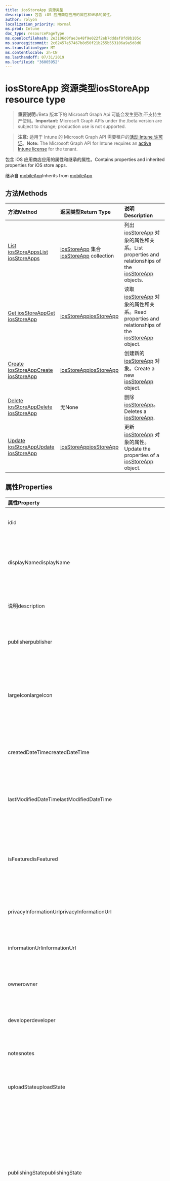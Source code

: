 ```yaml
---
title: iosStoreApp 资源类型
description: 包含 iOS 应用商店应用的属性和继承的属性。
author: rolyon
localization_priority: Normal
ms.prod: Intune
doc_type: resourcePageType
ms.openlocfilehash: 2e3106d0fae3e48f9e022f2eb7dddaf8fd8b105c
ms.sourcegitcommit: 2c62457e57467b8d50f21b255b553106a9a5d8d6
ms.translationtype: MT
ms.contentlocale: zh-CN
ms.lasthandoff: 07/31/2019
ms.locfileid: "36005952"
---
```

# <a name="iosstoreapp-resource-type"></a><span data-ttu-id="f5884-103">iosStoreApp 资源类型</span><span class="sxs-lookup"><span data-stu-id="f5884-103">iosStoreApp resource type</span></span>

> <span data-ttu-id="f5884-104">**重要说明:**/Beta 版本下的 Microsoft Graph Api 可能会发生更改;不支持生产使用。</span><span class="sxs-lookup"><span data-stu-id="f5884-104">**Important:** Microsoft Graph APIs under the /beta version are subject to change; production use is not supported.</span></span>

> <span data-ttu-id="f5884-105">**注意:** 适用于 Intune 的 Microsoft Graph API 需要租户的[活动 Intune 许可证](https://go.microsoft.com/fwlink/?linkid=839381)。</span><span class="sxs-lookup"><span data-stu-id="f5884-105">**Note:** The Microsoft Graph API for Intune requires an [active Intune license](https://go.microsoft.com/fwlink/?linkid=839381) for the tenant.</span></span>

<span data-ttu-id="f5884-106">包含 iOS 应用商店应用的属性和继承的属性。</span><span class="sxs-lookup"><span data-stu-id="f5884-106">Contains properties and inherited properties for iOS store apps.</span></span>


<span data-ttu-id="f5884-107">继承自 [mobileApp](../resources/intune-apps-mobileapp.md)</span><span class="sxs-lookup"><span data-stu-id="f5884-107">Inherits from [mobileApp](../resources/intune-apps-mobileapp.md)</span></span>

## <a name="methods"></a><span data-ttu-id="f5884-108">方法</span><span class="sxs-lookup"><span data-stu-id="f5884-108">Methods</span></span>
|<span data-ttu-id="f5884-109">方法</span><span class="sxs-lookup"><span data-stu-id="f5884-109">Method</span></span>|<span data-ttu-id="f5884-110">返回类型</span><span class="sxs-lookup"><span data-stu-id="f5884-110">Return Type</span></span>|<span data-ttu-id="f5884-111">说明</span><span class="sxs-lookup"><span data-stu-id="f5884-111">Description</span></span>|
|:---|:---|:---|
|[<span data-ttu-id="f5884-112">List iosStoreApps</span><span class="sxs-lookup"><span data-stu-id="f5884-112">List iosStoreApps</span></span>](../api/intune-apps-iosstoreapp-list.md)|<span data-ttu-id="f5884-113">[iosStoreApp](../resources/intune-apps-iosstoreapp.md) 集合</span><span class="sxs-lookup"><span data-stu-id="f5884-113">[iosStoreApp](../resources/intune-apps-iosstoreapp.md) collection</span></span>|<span data-ttu-id="f5884-114">列出 [iosStoreApp](../resources/intune-apps-iosstoreapp.md) 对象的属性和关系。</span><span class="sxs-lookup"><span data-stu-id="f5884-114">List properties and relationships of the [iosStoreApp](../resources/intune-apps-iosstoreapp.md) objects.</span></span>|
|[<span data-ttu-id="f5884-115">Get iosStoreApp</span><span class="sxs-lookup"><span data-stu-id="f5884-115">Get iosStoreApp</span></span>](../api/intune-apps-iosstoreapp-get.md)|[<span data-ttu-id="f5884-116">iosStoreApp</span><span class="sxs-lookup"><span data-stu-id="f5884-116">iosStoreApp</span></span>](../resources/intune-apps-iosstoreapp.md)|<span data-ttu-id="f5884-117">读取 [iosStoreApp](../resources/intune-apps-iosstoreapp.md) 对象的属性和关系。</span><span class="sxs-lookup"><span data-stu-id="f5884-117">Read properties and relationships of the [iosStoreApp](../resources/intune-apps-iosstoreapp.md) object.</span></span>|
|[<span data-ttu-id="f5884-118">Create iosStoreApp</span><span class="sxs-lookup"><span data-stu-id="f5884-118">Create iosStoreApp</span></span>](../api/intune-apps-iosstoreapp-create.md)|[<span data-ttu-id="f5884-119">iosStoreApp</span><span class="sxs-lookup"><span data-stu-id="f5884-119">iosStoreApp</span></span>](../resources/intune-apps-iosstoreapp.md)|<span data-ttu-id="f5884-120">创建新的 [iosStoreApp](../resources/intune-apps-iosstoreapp.md) 对象。</span><span class="sxs-lookup"><span data-stu-id="f5884-120">Create a new [iosStoreApp](../resources/intune-apps-iosstoreapp.md) object.</span></span>|
|[<span data-ttu-id="f5884-121">Delete iosStoreApp</span><span class="sxs-lookup"><span data-stu-id="f5884-121">Delete iosStoreApp</span></span>](../api/intune-apps-iosstoreapp-delete.md)|<span data-ttu-id="f5884-122">无</span><span class="sxs-lookup"><span data-stu-id="f5884-122">None</span></span>|<span data-ttu-id="f5884-123">删除 [iosStoreApp](../resources/intune-apps-iosstoreapp.md)。</span><span class="sxs-lookup"><span data-stu-id="f5884-123">Deletes a [iosStoreApp](../resources/intune-apps-iosstoreapp.md).</span></span>|
|[<span data-ttu-id="f5884-124">Update iosStoreApp</span><span class="sxs-lookup"><span data-stu-id="f5884-124">Update iosStoreApp</span></span>](../api/intune-apps-iosstoreapp-update.md)|[<span data-ttu-id="f5884-125">iosStoreApp</span><span class="sxs-lookup"><span data-stu-id="f5884-125">iosStoreApp</span></span>](../resources/intune-apps-iosstoreapp.md)|<span data-ttu-id="f5884-126">更新 [iosStoreApp](../resources/intune-apps-iosstoreapp.md) 对象的属性。</span><span class="sxs-lookup"><span data-stu-id="f5884-126">Update the properties of a [iosStoreApp](../resources/intune-apps-iosstoreapp.md) object.</span></span>|

## <a name="properties"></a><span data-ttu-id="f5884-127">属性</span><span class="sxs-lookup"><span data-stu-id="f5884-127">Properties</span></span>
|<span data-ttu-id="f5884-128">属性</span><span class="sxs-lookup"><span data-stu-id="f5884-128">Property</span></span>|<span data-ttu-id="f5884-129">类型</span><span class="sxs-lookup"><span data-stu-id="f5884-129">Type</span></span>|<span data-ttu-id="f5884-130">说明</span><span class="sxs-lookup"><span data-stu-id="f5884-130">Description</span></span>|
|:---|:---|:---|
|<span data-ttu-id="f5884-131">id</span><span class="sxs-lookup"><span data-stu-id="f5884-131">id</span></span>|<span data-ttu-id="f5884-132">字符串</span><span class="sxs-lookup"><span data-stu-id="f5884-132">String</span></span>|<span data-ttu-id="f5884-133">实体的键。</span><span class="sxs-lookup"><span data-stu-id="f5884-133">Key of the entity.</span></span> <span data-ttu-id="f5884-134">继承自 [mobileApp](../resources/intune-apps-mobileapp.md)</span><span class="sxs-lookup"><span data-stu-id="f5884-134">Inherited from [mobileApp](../resources/intune-apps-mobileapp.md)</span></span>|
|<span data-ttu-id="f5884-135">displayName</span><span class="sxs-lookup"><span data-stu-id="f5884-135">displayName</span></span>|<span data-ttu-id="f5884-136">String</span><span class="sxs-lookup"><span data-stu-id="f5884-136">String</span></span>|<span data-ttu-id="f5884-137">管理员提供或导入的应用标题。</span><span class="sxs-lookup"><span data-stu-id="f5884-137">The admin provided or imported title of the app.</span></span> <span data-ttu-id="f5884-138">继承自 [mobileApp](../resources/intune-apps-mobileapp.md)</span><span class="sxs-lookup"><span data-stu-id="f5884-138">Inherited from [mobileApp](../resources/intune-apps-mobileapp.md)</span></span>|
|<span data-ttu-id="f5884-139">说明</span><span class="sxs-lookup"><span data-stu-id="f5884-139">description</span></span>|<span data-ttu-id="f5884-140">字符串</span><span class="sxs-lookup"><span data-stu-id="f5884-140">String</span></span>|<span data-ttu-id="f5884-141">应用的说明。</span><span class="sxs-lookup"><span data-stu-id="f5884-141">The description of the app.</span></span> <span data-ttu-id="f5884-142">继承自 [mobileApp](../resources/intune-apps-mobileapp.md)</span><span class="sxs-lookup"><span data-stu-id="f5884-142">Inherited from [mobileApp](../resources/intune-apps-mobileapp.md)</span></span>|
|<span data-ttu-id="f5884-143">publisher</span><span class="sxs-lookup"><span data-stu-id="f5884-143">publisher</span></span>|<span data-ttu-id="f5884-144">String</span><span class="sxs-lookup"><span data-stu-id="f5884-144">String</span></span>|<span data-ttu-id="f5884-145">应用的发布者。</span><span class="sxs-lookup"><span data-stu-id="f5884-145">The publisher of the app.</span></span> <span data-ttu-id="f5884-146">继承自 [mobileApp](../resources/intune-apps-mobileapp.md)</span><span class="sxs-lookup"><span data-stu-id="f5884-146">Inherited from [mobileApp](../resources/intune-apps-mobileapp.md)</span></span>|
|<span data-ttu-id="f5884-147">largeIcon</span><span class="sxs-lookup"><span data-stu-id="f5884-147">largeIcon</span></span>|[<span data-ttu-id="f5884-148">mimeContent</span><span class="sxs-lookup"><span data-stu-id="f5884-148">mimeContent</span></span>](../resources/intune-shared-mimecontent.md)|<span data-ttu-id="f5884-149">要显示在应用详细信息中并用于图标上传的大图标。</span><span class="sxs-lookup"><span data-stu-id="f5884-149">The large icon, to be displayed in the app details and used for upload of the icon.</span></span> <span data-ttu-id="f5884-150">继承自 [mobileApp](../resources/intune-apps-mobileapp.md)</span><span class="sxs-lookup"><span data-stu-id="f5884-150">Inherited from [mobileApp](../resources/intune-apps-mobileapp.md)</span></span>|
|<span data-ttu-id="f5884-151">createdDateTime</span><span class="sxs-lookup"><span data-stu-id="f5884-151">createdDateTime</span></span>|<span data-ttu-id="f5884-152">DateTimeOffset</span><span class="sxs-lookup"><span data-stu-id="f5884-152">DateTimeOffset</span></span>|<span data-ttu-id="f5884-153">创建应用的日期和时间。</span><span class="sxs-lookup"><span data-stu-id="f5884-153">The date and time the app was created.</span></span> <span data-ttu-id="f5884-154">继承自 [mobileApp](../resources/intune-apps-mobileapp.md)</span><span class="sxs-lookup"><span data-stu-id="f5884-154">Inherited from [mobileApp](../resources/intune-apps-mobileapp.md)</span></span>|
|<span data-ttu-id="f5884-155">lastModifiedDateTime</span><span class="sxs-lookup"><span data-stu-id="f5884-155">lastModifiedDateTime</span></span>|<span data-ttu-id="f5884-156">DateTimeOffset</span><span class="sxs-lookup"><span data-stu-id="f5884-156">DateTimeOffset</span></span>|<span data-ttu-id="f5884-157">上次修改应用的日期和时间。</span><span class="sxs-lookup"><span data-stu-id="f5884-157">The date and time the app was last modified.</span></span> <span data-ttu-id="f5884-158">继承自 [mobileApp](../resources/intune-apps-mobileapp.md)</span><span class="sxs-lookup"><span data-stu-id="f5884-158">Inherited from [mobileApp](../resources/intune-apps-mobileapp.md)</span></span>|
|<span data-ttu-id="f5884-159">isFeatured</span><span class="sxs-lookup"><span data-stu-id="f5884-159">isFeatured</span></span>|<span data-ttu-id="f5884-160">Boolean</span><span class="sxs-lookup"><span data-stu-id="f5884-160">Boolean</span></span>|<span data-ttu-id="f5884-161">指示应用是否被管理员标记为特色的值。继承自 [mobileApp](../resources/intune-apps-mobileapp.md)</span><span class="sxs-lookup"><span data-stu-id="f5884-161">The value indicating whether the app is marked as featured by the admin. Inherited from [mobileApp](../resources/intune-apps-mobileapp.md)</span></span>|
|<span data-ttu-id="f5884-162">privacyInformationUrl</span><span class="sxs-lookup"><span data-stu-id="f5884-162">privacyInformationUrl</span></span>|<span data-ttu-id="f5884-163">String</span><span class="sxs-lookup"><span data-stu-id="f5884-163">String</span></span>|<span data-ttu-id="f5884-164">隐私声明 URL。</span><span class="sxs-lookup"><span data-stu-id="f5884-164">The privacy statement Url.</span></span> <span data-ttu-id="f5884-165">继承自 [mobileApp](../resources/intune-apps-mobileapp.md)</span><span class="sxs-lookup"><span data-stu-id="f5884-165">Inherited from [mobileApp](../resources/intune-apps-mobileapp.md)</span></span>|
|<span data-ttu-id="f5884-166">informationUrl</span><span class="sxs-lookup"><span data-stu-id="f5884-166">informationUrl</span></span>|<span data-ttu-id="f5884-167">String</span><span class="sxs-lookup"><span data-stu-id="f5884-167">String</span></span>|<span data-ttu-id="f5884-168">详细信息 URL。</span><span class="sxs-lookup"><span data-stu-id="f5884-168">The more information Url.</span></span> <span data-ttu-id="f5884-169">继承自 [mobileApp](../resources/intune-apps-mobileapp.md)</span><span class="sxs-lookup"><span data-stu-id="f5884-169">Inherited from [mobileApp](../resources/intune-apps-mobileapp.md)</span></span>|
|<span data-ttu-id="f5884-170">owner</span><span class="sxs-lookup"><span data-stu-id="f5884-170">owner</span></span>|<span data-ttu-id="f5884-171">String</span><span class="sxs-lookup"><span data-stu-id="f5884-171">String</span></span>|<span data-ttu-id="f5884-172">应用的所有者。</span><span class="sxs-lookup"><span data-stu-id="f5884-172">The owner of the app.</span></span> <span data-ttu-id="f5884-173">继承自 [mobileApp](../resources/intune-apps-mobileapp.md)</span><span class="sxs-lookup"><span data-stu-id="f5884-173">Inherited from [mobileApp](../resources/intune-apps-mobileapp.md)</span></span>|
|<span data-ttu-id="f5884-174">developer</span><span class="sxs-lookup"><span data-stu-id="f5884-174">developer</span></span>|<span data-ttu-id="f5884-175">String</span><span class="sxs-lookup"><span data-stu-id="f5884-175">String</span></span>|<span data-ttu-id="f5884-176">应用的开发者。</span><span class="sxs-lookup"><span data-stu-id="f5884-176">The developer of the app.</span></span> <span data-ttu-id="f5884-177">继承自 [mobileApp](../resources/intune-apps-mobileapp.md)</span><span class="sxs-lookup"><span data-stu-id="f5884-177">Inherited from [mobileApp](../resources/intune-apps-mobileapp.md)</span></span>|
|<span data-ttu-id="f5884-178">notes</span><span class="sxs-lookup"><span data-stu-id="f5884-178">notes</span></span>|<span data-ttu-id="f5884-179">String</span><span class="sxs-lookup"><span data-stu-id="f5884-179">String</span></span>|<span data-ttu-id="f5884-180">应用的备注。</span><span class="sxs-lookup"><span data-stu-id="f5884-180">Notes for the app.</span></span> <span data-ttu-id="f5884-181">继承自 [mobileApp](../resources/intune-apps-mobileapp.md)</span><span class="sxs-lookup"><span data-stu-id="f5884-181">Inherited from [mobileApp](../resources/intune-apps-mobileapp.md)</span></span>|
|<span data-ttu-id="f5884-182">uploadState</span><span class="sxs-lookup"><span data-stu-id="f5884-182">uploadState</span></span>|<span data-ttu-id="f5884-183">Int32</span><span class="sxs-lookup"><span data-stu-id="f5884-183">Int32</span></span>|<span data-ttu-id="f5884-184">上载状态。</span><span class="sxs-lookup"><span data-stu-id="f5884-184">The upload state.</span></span> <span data-ttu-id="f5884-185">继承自 [mobileApp](../resources/intune-apps-mobileapp.md)</span><span class="sxs-lookup"><span data-stu-id="f5884-185">Inherited from [mobileApp](../resources/intune-apps-mobileapp.md)</span></span>|
|<span data-ttu-id="f5884-186">publishingState</span><span class="sxs-lookup"><span data-stu-id="f5884-186">publishingState</span></span>|[<span data-ttu-id="f5884-187">mobileAppPublishingState</span><span class="sxs-lookup"><span data-stu-id="f5884-187">mobileAppPublishingState</span></span>](../resources/intune-apps-mobileapppublishingstate.md)|<span data-ttu-id="f5884-188">应用的发布状态。</span><span class="sxs-lookup"><span data-stu-id="f5884-188">The publishing state for the app.</span></span> <span data-ttu-id="f5884-189">除非应用已发布，否则无法分配应用。</span><span class="sxs-lookup"><span data-stu-id="f5884-189">The app cannot be assigned unless the app is published.</span></span> <span data-ttu-id="f5884-190">继承自[mobileApp](../resources/intune-apps-mobileapp.md)。</span><span class="sxs-lookup"><span data-stu-id="f5884-190">Inherited from [mobileApp](../resources/intune-apps-mobileapp.md).</span></span> <span data-ttu-id="f5884-191">可取值为：`notPublished`、`processing`、`published`。</span><span class="sxs-lookup"><span data-stu-id="f5884-191">Possible values are: `notPublished`, `processing`, `published`.</span></span>|
|<span data-ttu-id="f5884-192">isAssigned</span><span class="sxs-lookup"><span data-stu-id="f5884-192">isAssigned</span></span>|<span data-ttu-id="f5884-193">Boolean</span><span class="sxs-lookup"><span data-stu-id="f5884-193">Boolean</span></span>|<span data-ttu-id="f5884-194">指示是否至少向一个组分配了应用程序的值。</span><span class="sxs-lookup"><span data-stu-id="f5884-194">The value indicating whether the app is assigned to at least one group.</span></span> <span data-ttu-id="f5884-195">继承自 [mobileApp](../resources/intune-apps-mobileapp.md)</span><span class="sxs-lookup"><span data-stu-id="f5884-195">Inherited from [mobileApp](../resources/intune-apps-mobileapp.md)</span></span>|
|<span data-ttu-id="f5884-196">roleScopeTagIds</span><span class="sxs-lookup"><span data-stu-id="f5884-196">roleScopeTagIds</span></span>|<span data-ttu-id="f5884-197">String collection</span><span class="sxs-lookup"><span data-stu-id="f5884-197">String collection</span></span>|<span data-ttu-id="f5884-198">此移动应用的作用域标记 id 列表。</span><span class="sxs-lookup"><span data-stu-id="f5884-198">List of scope tag ids for this mobile app.</span></span> <span data-ttu-id="f5884-199">继承自 [mobileApp](../resources/intune-apps-mobileapp.md)</span><span class="sxs-lookup"><span data-stu-id="f5884-199">Inherited from [mobileApp](../resources/intune-apps-mobileapp.md)</span></span>|
|<span data-ttu-id="f5884-200">dependentAppCount</span><span class="sxs-lookup"><span data-stu-id="f5884-200">dependentAppCount</span></span>|<span data-ttu-id="f5884-201">Int32</span><span class="sxs-lookup"><span data-stu-id="f5884-201">Int32</span></span>|<span data-ttu-id="f5884-202">子应用程序的依赖项总数。</span><span class="sxs-lookup"><span data-stu-id="f5884-202">The total number of dependencies the child app has.</span></span> <span data-ttu-id="f5884-203">继承自 [mobileApp](../resources/intune-apps-mobileapp.md)</span><span class="sxs-lookup"><span data-stu-id="f5884-203">Inherited from [mobileApp](../resources/intune-apps-mobileapp.md)</span></span>|
|<span data-ttu-id="f5884-204">bundleId</span><span class="sxs-lookup"><span data-stu-id="f5884-204">bundleId</span></span>|<span data-ttu-id="f5884-205">String</span><span class="sxs-lookup"><span data-stu-id="f5884-205">String</span></span>|<span data-ttu-id="f5884-206">标识名称。</span><span class="sxs-lookup"><span data-stu-id="f5884-206">The Identity Name.</span></span>|
|<span data-ttu-id="f5884-207">appStoreUrl</span><span class="sxs-lookup"><span data-stu-id="f5884-207">appStoreUrl</span></span>|<span data-ttu-id="f5884-208">String</span><span class="sxs-lookup"><span data-stu-id="f5884-208">String</span></span>|<span data-ttu-id="f5884-209">Apple App Store URL</span><span class="sxs-lookup"><span data-stu-id="f5884-209">The Apple App Store URL</span></span>|
|<span data-ttu-id="f5884-210">applicableDeviceType</span><span class="sxs-lookup"><span data-stu-id="f5884-210">applicableDeviceType</span></span>|[<span data-ttu-id="f5884-211">iosDeviceType</span><span class="sxs-lookup"><span data-stu-id="f5884-211">iosDeviceType</span></span>](../resources/intune-apps-iosdevicetype.md)|<span data-ttu-id="f5884-212">可运行此应用的 iOS 体系结构。</span><span class="sxs-lookup"><span data-stu-id="f5884-212">The iOS architecture for which this app can run on.</span></span>|
|<span data-ttu-id="f5884-213">minimumSupportedOperatingSystem</span><span class="sxs-lookup"><span data-stu-id="f5884-213">minimumSupportedOperatingSystem</span></span>|[<span data-ttu-id="f5884-214">iosMinimumOperatingSystem</span><span class="sxs-lookup"><span data-stu-id="f5884-214">iosMinimumOperatingSystem</span></span>](../resources/intune-apps-iosminimumoperatingsystem.md)|<span data-ttu-id="f5884-215">最低适用操作系统的值。</span><span class="sxs-lookup"><span data-stu-id="f5884-215">The value for the minimum applicable operating system.</span></span>|

## <a name="relationships"></a><span data-ttu-id="f5884-216">关系</span><span class="sxs-lookup"><span data-stu-id="f5884-216">Relationships</span></span>
|<span data-ttu-id="f5884-217">关系</span><span class="sxs-lookup"><span data-stu-id="f5884-217">Relationship</span></span>|<span data-ttu-id="f5884-218">类型</span><span class="sxs-lookup"><span data-stu-id="f5884-218">Type</span></span>|<span data-ttu-id="f5884-219">说明</span><span class="sxs-lookup"><span data-stu-id="f5884-219">Description</span></span>|
|:---|:---|:---|
|<span data-ttu-id="f5884-220">categories</span><span class="sxs-lookup"><span data-stu-id="f5884-220">categories</span></span>|<span data-ttu-id="f5884-221">[mobileAppCategory](../resources/intune-apps-mobileappcategory.md) 集合</span><span class="sxs-lookup"><span data-stu-id="f5884-221">[mobileAppCategory](../resources/intune-apps-mobileappcategory.md) collection</span></span>|<span data-ttu-id="f5884-222">此应用的类别列表。</span><span class="sxs-lookup"><span data-stu-id="f5884-222">The list of categories for this app.</span></span> <span data-ttu-id="f5884-223">继承自 [mobileApp](../resources/intune-apps-mobileapp.md)</span><span class="sxs-lookup"><span data-stu-id="f5884-223">Inherited from [mobileApp](../resources/intune-apps-mobileapp.md)</span></span>|
|<span data-ttu-id="f5884-224">assignments</span><span class="sxs-lookup"><span data-stu-id="f5884-224">assignments</span></span>|<span data-ttu-id="f5884-225">[mobileAppAssignment](../resources/intune-apps-mobileappassignment.md) 集合</span><span class="sxs-lookup"><span data-stu-id="f5884-225">[mobileAppAssignment](../resources/intune-apps-mobileappassignment.md) collection</span></span>|<span data-ttu-id="f5884-226">此移动应用的组分配的列表。</span><span class="sxs-lookup"><span data-stu-id="f5884-226">The list of group assignments for this mobile app.</span></span> <span data-ttu-id="f5884-227">继承自 [mobileApp](../resources/intune-apps-mobileapp.md)</span><span class="sxs-lookup"><span data-stu-id="f5884-227">Inherited from [mobileApp](../resources/intune-apps-mobileapp.md)</span></span>|
|<span data-ttu-id="f5884-228">installSummary</span><span class="sxs-lookup"><span data-stu-id="f5884-228">installSummary</span></span>|[<span data-ttu-id="f5884-229">mobileAppInstallSummary</span><span class="sxs-lookup"><span data-stu-id="f5884-229">mobileAppInstallSummary</span></span>](../resources/intune-apps-mobileappinstallsummary.md)|<span data-ttu-id="f5884-230">移动应用安装摘要。</span><span class="sxs-lookup"><span data-stu-id="f5884-230">Mobile App Install Summary.</span></span> <span data-ttu-id="f5884-231">继承自 [mobileApp](../resources/intune-apps-mobileapp.md)</span><span class="sxs-lookup"><span data-stu-id="f5884-231">Inherited from [mobileApp](../resources/intune-apps-mobileapp.md)</span></span>|
|<span data-ttu-id="f5884-232">deviceStatuses</span><span class="sxs-lookup"><span data-stu-id="f5884-232">deviceStatuses</span></span>|<span data-ttu-id="f5884-233">[mobileAppInstallStatus](../resources/intune-apps-mobileappinstallstatus.md)集合</span><span class="sxs-lookup"><span data-stu-id="f5884-233">[mobileAppInstallStatus](../resources/intune-apps-mobileappinstallstatus.md) collection</span></span>|<span data-ttu-id="f5884-234">此移动应用程序的安装状态列表。</span><span class="sxs-lookup"><span data-stu-id="f5884-234">The list of installation states for this mobile app.</span></span> <span data-ttu-id="f5884-235">继承自 [mobileApp](../resources/intune-apps-mobileapp.md)</span><span class="sxs-lookup"><span data-stu-id="f5884-235">Inherited from [mobileApp](../resources/intune-apps-mobileapp.md)</span></span>|
|<span data-ttu-id="f5884-236">userStatuses</span><span class="sxs-lookup"><span data-stu-id="f5884-236">userStatuses</span></span>|<span data-ttu-id="f5884-237">[userAppInstallStatus](../resources/intune-apps-userappinstallstatus.md)集合</span><span class="sxs-lookup"><span data-stu-id="f5884-237">[userAppInstallStatus](../resources/intune-apps-userappinstallstatus.md) collection</span></span>|<span data-ttu-id="f5884-238">此移动应用程序的安装状态列表。</span><span class="sxs-lookup"><span data-stu-id="f5884-238">The list of installation states for this mobile app.</span></span> <span data-ttu-id="f5884-239">继承自 [mobileApp](../resources/intune-apps-mobileapp.md)</span><span class="sxs-lookup"><span data-stu-id="f5884-239">Inherited from [mobileApp](../resources/intune-apps-mobileapp.md)</span></span>|
|<span data-ttu-id="f5884-240">相互</span><span class="sxs-lookup"><span data-stu-id="f5884-240">relationships</span></span>|<span data-ttu-id="f5884-241">[mobileAppRelationship](../resources/intune-apps-mobileapprelationship.md)集合</span><span class="sxs-lookup"><span data-stu-id="f5884-241">[mobileAppRelationship](../resources/intune-apps-mobileapprelationship.md) collection</span></span>|<span data-ttu-id="f5884-242">此移动应用的关系列表。</span><span class="sxs-lookup"><span data-stu-id="f5884-242">List of relationships for this mobile app.</span></span> <span data-ttu-id="f5884-243">继承自 [mobileApp](../resources/intune-apps-mobileapp.md)</span><span class="sxs-lookup"><span data-stu-id="f5884-243">Inherited from [mobileApp](../resources/intune-apps-mobileapp.md)</span></span>|

## <a name="json-representation"></a><span data-ttu-id="f5884-244">JSON 表示形式</span><span class="sxs-lookup"><span data-stu-id="f5884-244">JSON Representation</span></span>
<span data-ttu-id="f5884-245">下面是资源的 JSON 表示形式。</span><span class="sxs-lookup"><span data-stu-id="f5884-245">Here is a JSON representation of the resource.</span></span>
<!-- {
  "blockType": "resource",
  "keyProperty": "id",
  "@odata.type": "microsoft.graph.iosStoreApp"
}
-->
``` json
{
  "@odata.type": "#microsoft.graph.iosStoreApp",
  "id": "String (identifier)",
  "displayName": "String",
  "description": "String",
  "publisher": "String",
  "largeIcon": {
    "@odata.type": "microsoft.graph.mimeContent",
    "type": "String",
    "value": "binary"
  },
  "createdDateTime": "String (timestamp)",
  "lastModifiedDateTime": "String (timestamp)",
  "isFeatured": true,
  "privacyInformationUrl": "String",
  "informationUrl": "String",
  "owner": "String",
  "developer": "String",
  "notes": "String",
  "uploadState": 1024,
  "publishingState": "String",
  "isAssigned": true,
  "roleScopeTagIds": [
    "String"
  ],
  "dependentAppCount": 1024,
  "bundleId": "String",
  "appStoreUrl": "String",
  "applicableDeviceType": {
    "@odata.type": "microsoft.graph.iosDeviceType",
    "iPad": true,
    "iPhoneAndIPod": true
  },
  "minimumSupportedOperatingSystem": {
    "@odata.type": "microsoft.graph.iosMinimumOperatingSystem",
    "v8_0": true,
    "v9_0": true,
    "v10_0": true,
    "v11_0": true,
    "v12_0": true
  }
}
```






